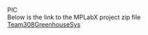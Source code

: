 PIC <br>
Below is the link to the MPLabX project zip file <br>
[Team308GreenhouseSys](Team308GreenhouseSys.X.zip)
